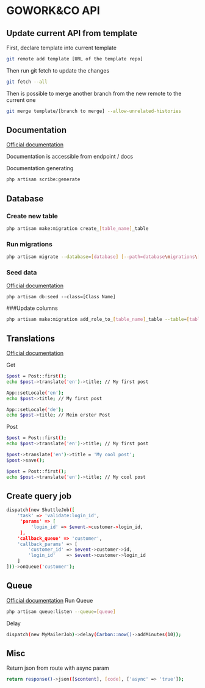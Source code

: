 # GOWORK&CO API

## Update current API from template
First, declare template into current template
```bash
git remote add template [URL of the template repo]
```

Then run git fetch to update the changes
```bash
git fetch --all
```

Then is possible to merge another branch from the new remote to the current one
```bash
git merge template/[branch to merge] --allow-unrelated-histories
```
## Documentation
[Official documentation](https://scribe.readthedocs.io/en/latest/documenting/index.html)

Documentation is accessible from endpoint / docs

Documentation generating
```bash
php artisan scribe:generate
```

## Database
### Create new table
```bash
php artisan make:migration create_[table_name]_table
```

### Run migrations
```bash
php artisan migrate --database=[database] [--path=database\migrations\[filename].php]]
```
### Seed data
[Official documentation](https://laravel.com/docs/7.x/seeding)
```
php artisan db:seed --class=[Class Name]
```

###Update columns
```bash
php artisan make:migration add_role_to_[table_name]_table --table=[table_name]
```
## Translations
[Official documentation](https://github.com/Astrotomic/laravel-translatable)

Get
```bash
$post = Post::first();
echo $post->translate('en')->title; // My first post

App::setLocale('en');
echo $post->title; // My first post

App::setLocale('de');
echo $post->title; // Mein erster Post
```

Post
```bash
$post = Post::first();
echo $post->translate('en')->title; // My first post

$post->translate('en')->title = 'My cool post';
$post->save();

$post = Post::first();
echo $post->translate('en')->title; // My cool post
```

## Create query job
```bash
dispatch(new ShuttleJob([
    'task' => 'validate:login_id',
     'params' => [
         'login_id' => $event->customer->login_id,
     ],
    'callback_queue' => 'customer',
    'callback_params' => [
        'customer_id' => $event->customer->id,
        'login_id'    => $event->customer->login_id
    ]
]))->onQueue('customer');
```

## Queue
[Official documentation](https://lumen.laravel.com/docs/5.1/queues)
Run Queue
```bash
php artisan queue:listen --queue=[queue]
```
Delay
```bash
dispatch(new MyMailerJob)->delay(Carbon::now()->addMinutes(10));
```

## Misc
Return json from route with async param
```bash
return response()->json([$content], [code], ['async' => 'true']);
```
